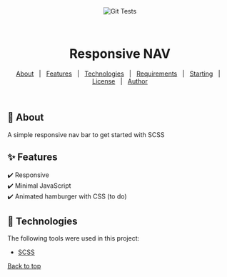 <div align="center" id="top"> 
  <img src="./.github/app.gif" alt="Git Tests" />

&#xa0;

  <!-- <a href="https://gittests.netlify.app">Demo</a> -->
</div>

<h1 align="center">Responsive NAV</h1>

<!-- Status -->

<!-- <h4 align="center">
	🚧  Git Tests 🚀 Under construction...  🚧
</h4>

<hr> -->

<p align="center">
  <a href="#dart-about">About</a> &#xa0; | &#xa0; 
  <a href="#sparkles-features">Features</a> &#xa0; | &#xa0;
  <a href="#rocket-technologies">Technologies</a> &#xa0; | &#xa0;
  <a href="#white_check_mark-requirements">Requirements</a> &#xa0; | &#xa0;
  <a href="#checkered_flag-starting">Starting</a> &#xa0; | &#xa0;
  <a href="#memo-license">License</a> &#xa0; | &#xa0;
  <a href="https://github.com/{{cbolson}}" target="_blank">Author</a>
</p>

<br>

## :dart: About

A simple responsive nav bar to get started with SCSS

## :sparkles: Features

:heavy_check_mark: Responsive\
:heavy_check_mark: Minimal JavaScript\
:heavy_check_mark: Animated hamburger with CSS (to do)

## :rocket: Technologies

The following tools were used in this project:

- [SCSS](https://sass-lang.com/)

<a href="#top">Back to top</a>
